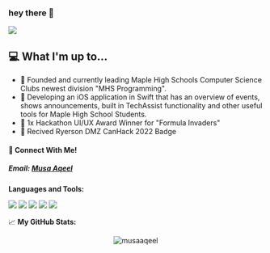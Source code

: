 ### hey there 👋

![](https://komarev.com/ghpvc/?username=MusaAqeel)
## 💻 What I'm up to...
- 🔨 Founded and currently leading Maple High Schools Computer Science Clubs newest division "MHS Programming". 
- 🔨 Developing an iOS application in Swift that has an overview of events, shows announcements, built in TechAssist functionality and other useful tools for Maple High School Students. 
- 🥇  1x Hackathon UI/UX Award Winner for "Formula Invaders"
- 👾  Recived Ryerson DMZ CanHack 2022 Badge

#### **📲 Connect With Me!**


##### Email: [Musa Aqeel](mailto:musaaqeel2005@gmail.com?subject=[GitHub]%20Source%20Han%20Sans)





**Languages and Tools:**


<img src="https://img.shields.io/badge/-Python-05122A?style=flat&logo=python"/> <img src="https://img.shields.io/badge/-HTML-05122A?style=flat&logo=HTML5"/>
<img src="https://img.shields.io/badge/-CSS-05122A?style=flat&logo=CSS3&logoColor=1572B6"/>
<img src="https://img.shields.io/badge/-Git-05122A?style=flat&logo=git"/>
<img src="https://img.shields.io/badge/-Visual%20Studio%20Code-05122A?style=flat&logo=visual-studio-code&logoColor=007ACC"/>



📈 **My GitHub Stats:**  

<p align="center"> <img src="https://github-readme-stats.vercel.app/api?username=musaaqeel&show_icons=true&theme=prussian" alt="musaaqeel" />
  



